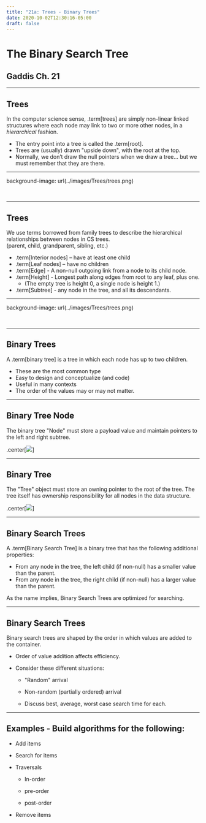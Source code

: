 ```yaml
---
title: "21a: Trees - Binary Trees"
date: 2020-10-02T12:30:16-05:00
draft: false
---
```



# The Binary Search Tree
## Gaddis Ch. 21

---

## Trees

In the computer science sense, .term[trees] are simply non-linear linked structures where each node may link to two or more other nodes, in a _hierarchical_ fashion.

* The entry point into a tree is called the .term[root].
* Trees are (usually) drawn "upside down", with the root at the top.
* Normally, we don’t draw the null pointers when we draw a tree... but we must remember that they are there.

---
background-image: url(../images/Trees/trees.png)

&nbsp;

---

## Trees
We use terms borrowed from family trees to describe the hierarchical relationships between nodes in CS trees.<br />  (parent, child, grandparent, sibling, etc.)

* .term[Interior nodes] – have at least one child
* .term[Leaf nodes] – have no children
* .term[Edge] - A non-null outgoing link from a node to its child node.
* .term[Height] - Longest path along edges from root to any leaf, plus one.
    - (The empty tree is height 0, a single node is height 1.)
* .term[Subtree] - any node in the tree, and all its descendants.

---
background-image: url(../images/Trees/trees.png)

&nbsp;

---

## Binary Trees

A .term[binary tree] is a tree in which each node has up to two children.

* These are the most common type
* Easy to design and conceptualize (and code)
* Useful in many contexts
* The order of the values may or may not matter.

---
## Binary Tree Node

The binary tree "Node" must store a payload value and maintain pointers to the left and right subtree.

.center[![](../images/Trees/Binary_Tree_Node.svg)]

---

## Binary Tree

The "Tree" object must store an owning pointer to the root of the tree.  The tree itself has ownership responsibility for all nodes in the data structure.

.center[![](../images/Trees/Binary_Tree.svg)]


---

## Binary Search Trees

A .term[Binary Search Tree] is a binary tree that has the following additional properties: 

* From any node in the tree, the left child (if non-null) has a smaller value than the parent.
* From any node in the tree, the right child (if non-null) has a larger value than the parent.

As the name implies, Binary Search Trees are optimized for searching.

---

## Binary Search Trees

Binary search trees are shaped by the order in which values are added to the container.

* Order of value addition affects efficiency.
* Consider these different situations:

  * "Random" arrival

  * Non-random (partially ordered) arrival

  * Discuss best, average, worst case search time for each.

---

## Examples - Build algorithms for the following:

* Add items

* Search for items

* Traversals
 
    * In-order

    * pre-order

    * post-order

* Remove items
